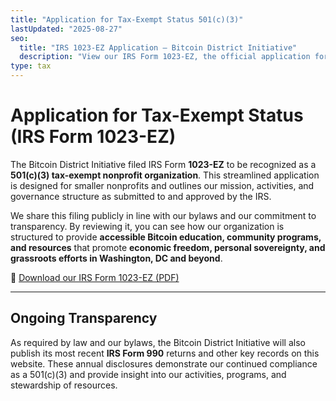 ```yaml
---
title: "Application for Tax-Exempt Status 501(c)(3)"
lastUpdated: "2025-08-27"
seo:
  title: "IRS 1023-EZ Application – Bitcoin District Initiative"
  description: "View our IRS Form 1023-EZ, the official application for recognition as a 501(c)(3) nonprofit, filed by the Bitcoin District Initiative."
type: tax
---
```


# Application for Tax-Exempt Status (IRS Form 1023-EZ)

The Bitcoin District Initiative filed IRS Form **1023-EZ** to be recognized as a **501(c)(3) tax-exempt nonprofit organization**. This streamlined application is designed for smaller nonprofits and outlines our mission, activities, and governance structure as submitted to and approved by the IRS.

We share this filing publicly in line with our bylaws and our commitment to transparency. By reviewing it, you can see how our organization is structured to provide **accessible Bitcoin education, community programs, and resources** that promote **economic freedom, personal sovereignty, and grassroots efforts in Washington, DC and beyond**.

📄 [Download our IRS Form 1023-EZ (PDF)](/docs/1023ez_application.pdf)

---

## Ongoing Transparency
As required by law and our bylaws, the Bitcoin District Initiative will also publish its most recent **IRS Form 990** returns and other key records on this website. These annual disclosures demonstrate our continued compliance as a 501(c)(3) and provide insight into our activities, programs, and stewardship of resources.
